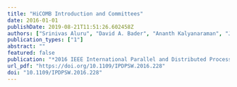```yaml
---
title: "HiCOMB Introduction and Committees"
date: 2016-01-01
publishDate: 2019-08-21T11:51:26.602458Z
authors: ["Srinivas Aluru", "David A. Bader", "Ananth Kalyanaraman", "Jaroslaw Zola"]
publication_types: ["1"]
abstract: ""
featured: false
publication: "*2016 IEEE International Parallel and Distributed Processing Symposium Workshops, IPDPS Workshops 2016, Chicago, IL, USA, May 23-27, 2016*"
url_pdf: "https://doi.org/10.1109/IPDPSW.2016.228"
doi: "10.1109/IPDPSW.2016.228"
---
```


